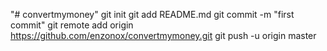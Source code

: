 "# convertmymoney"  git init git add README.md git commit -m "first commit" git remote add origin https://github.com/enzonox/convertmymoney.git git push -u origin master 
